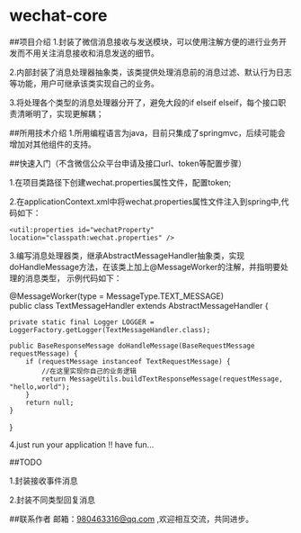 # wechat-core

##项目介绍
1.封装了微信消息接收与发送模块，可以使用注解方便的进行业务开发而不用关注消息接收和消息发送的细节。

2.内部封装了消息处理器抽象类，该类提供处理消息前的消息过滤、默认行为日志等功能，用户可继承该类实现自己的业务。

3.将处理各个类型的消息处理器分开了，避免大段的if elseif elseif，每个接口职责清晰明了，实现更解耦；

##所用技术介绍
1.所用编程语言为java，目前只集成了springmvc，后续可能会增加对其他组件的支持。

##快速入门（不含微信公众平台申请及接口url、token等配置步骤）

1.在项目类路径下创建wechat.properties属性文件，配置token;

2.在applicationContext.xml中将wechat.properties属性文件注入到spring中,代码如下：   

    <util:properties id="wechatProperty" location="classpath:wechat.properties" />

3.编写消息处理器类，继承AbstractMessageHandler抽象类，实现doHandleMessage方法，在该类上加上@MessageWorker的注解，并指明要处理的消息类型，
示例代码如下：    

@MessageWorker(type = MessageType.TEXT_MESSAGE)    
public class TextMessageHandler extends AbstractMessageHandler {    

    private static final Logger LOGGER = LoggerFactory.getLogger(TextMessageHandler.class);    

    public BaseResponseMessage doHandleMessage(BaseRequestMessage requestMessage) {    
        if (requestMessage instanceof TextRequestMessage) {    
            //在这里实现你自己的业务逻辑    
            return MessageUtils.buildTextResponseMessage(requestMessage, "hello,world");    
        }    
        return null;    
    }    
}         

4.just run your application !! have fun...

##TODO

1.封装接收事件消息

2.封装不同类型回复消息

##联系作者
邮箱：980463316@qq.com ,欢迎相互交流，共同进步。


